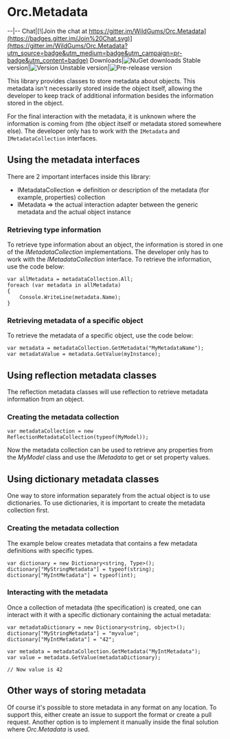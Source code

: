 # Orc.Metadata

--|--
Chat|[![Join the chat at https://gitter.im/WildGums/Orc.Metadata](https://badges.gitter.im/Join%20Chat.svg)](https://gitter.im/WildGums/Orc.Metadata?utm_source=badge&utm_medium=badge&utm_campaign=pr-badge&utm_content=badge)
Downloads|![NuGet downloads](https://img.shields.io/nuget/dt/orc.metadata.svg)
Stable version|![Version](https://img.shields.io/nuget/v/orc.metadata.svg)
Unstable version|![Pre-release version](https://img.shields.io/nuget/vpre/orc.metadata.svg)

This library provides classes to store metadata about objects. This metadata isn't necessarily stored inside the object itself, allowing the developer to keep track of additional information besides the information stored in the object.

For the final interaction with the metadata, it is unknown where the information is coming from (the object itself or metadata stored somewhere else). The developer only has to work with the `IMetadata` and `IMetadataCollection` interfaces.

## Using the metadata interfaces

There are 2 important interfaces inside this library:

* IMetadataCollection => definition or description of the metadata (for example, properties) collection
* IMetadata => the actual interaction adapter between the generic metadata and the actual object instance

### Retrieving type information

To retrieve type information about an object, the information is stored in one of the *IMetadataCollection* implementations. The developer only has to work with the *IMetadataCollection* interface. To retrieve the information, use the code below:

	var allMetadata = metadataCollection.All;
	foreach (var metadata in allMetadata)
	{
	    Console.WriteLine(metadata.Name);
	}

### Retrieving metadata of a specific object

To retrieve the metadata of a specific object, use the code below:

    var metadata = metadataCollection.GetMetadata("MyMetadataName");
    var metadataValue = metadata.GetValue(myInstance); 

## Using reflection metadata classes

The reflection metadata classes will use reflection to retrieve metadata information from an object.

### Creating the metadata collection

	var metadataCollection = new ReflectionMetadataCollection(typeof(MyModel));

Now the metadata collection can be used to retrieve any properties from the *MyModel* class and use the *IMetadata* to get or set property values.

## Using dictionary metadata classes

One way to store information separately from the actual object is to use dictionaries. To use dictionaries, it is important to create the metadata collection first.

### Creating the metadata collection

The example below creates metadata that contains a few metadata definitions with specific types.

	var dictionary = new Dictionary<string, Type>();
	dictionary["MyStringMetadata"] = typeof(string);
	dictionary["MyIntMetadata"] = typeof(int);

### Interacting with the metadata

Once a collection of metadata (the specification) is created, one can interact with it with a specific dictionary containing the actual metadata:

	var metadataDictionary = new Dictionary<string, object>();
 	dictionary["MyStringMetadata"] = "myvalue";
	dictionary["MyIntMetadata"] = "42";

	var metadata = metadataCollection.GetMetadata("MyIntMetadata");
	var value = metadata.GetValue(metadataDictionary);

	// Now value is 42


## Other ways of storing metadata

Of course it's possible to store metadata in any format on any location. To support this, either create an issue to support the format or create a pull request. Another option is to implement it manually inside the final solution where *Orc.Metadata* is used.
